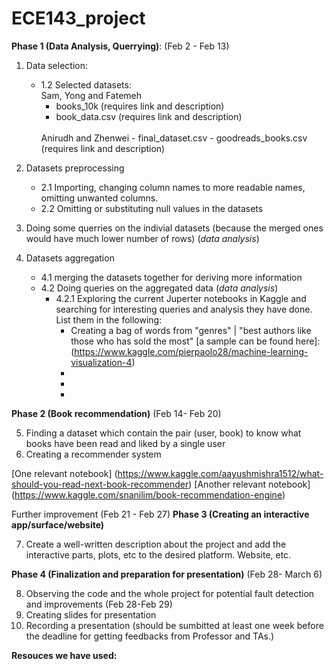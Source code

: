 # ECE143_project

**Phase 1 (Data Analysis, Querrying)**: (Feb 2 - Feb 13)
1. Data selection:
    - 1.2 Selected datasets:<br>
        Sam, Yong and Fatemeh
        - books_10k  (requires link and description)
        - book_data.csv  (requires link and description)
        <br>
        Anirudh and Zhenwei
        - final_dataset.csv 
        - goodreads_books.csv (requires link and description)

       
2. Datasets preprocessing
    - 2.1 Importing, changing column names to more readable names, omitting unwanted columns.
    - 2.2 Omitting or substituting null values in the datasets
    
   
3. Doing some querries on the indivial datasets (because the merged ones would have much lower number of rows) (*data analysis*)  
     
4. Datasets aggregation
    - 4.1 merging the datasets together for deriving more information
    - 4.2 Doing queries on the aggregated data (*data analysis*)
        - 4.2.1 Exploring  the current Juperter notebooks in Kaggle and searching for interesting queries and analysis they have done. List them in the following:
            - Creating a bag of words from "genres" | "best authors like those who has sold the most" [a sample can be found here]: (https://www.kaggle.com/pierpaolo28/machine-learning-visualization-4)
            - 
            - 
            - 
     
     
     
**Phase 2 (Book recommendation)** (Feb 14- Feb 20) 

5. Finding a dataset which contain the pair (user, book) to know what books have been read and liked by a single user
6. Creating a recommender system

[One relevant notebook] (https://www.kaggle.com/aayushmishra1512/what-should-you-read-next-book-recommender)
[Another relevant notebook] (https://www.kaggle.com/snanilim/book-recommendation-engine)



Further improvement (Feb 21 - Feb 27)
**Phase 3 (Creating an interactive app/surface/website)** 

7. Create a well-written description about the project and add the interactive parts, plots, etc to the desired platform. Website, etc.




**Phase 4 (Finalization and preparation for presentation)** (Feb 28- March 6)

8. Observing the code and the whole project for potential fault detection and improvements (Feb 28-Feb 29)
9. Creating slides for presentation 
10. Recording a presentation (should be sumbitted at least one week before the deadline for getting feedbacks from Professor and TAs.) 




**Resouces we have used:**

